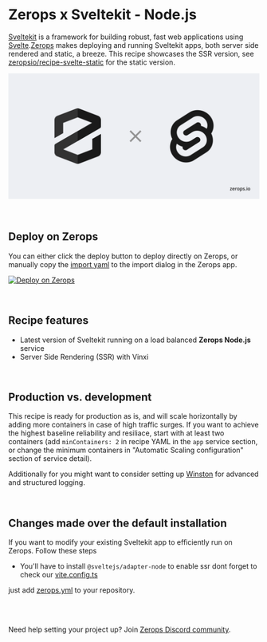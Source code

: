 # Zerops x Sveltekit - Node.js

[Sveltekit](https://kit.svelte.dev/docs/introduction) is a framework for building robust, fast web applications using [Svelte](https://svelte.dev).[Zerops](https://zerops.io) makes deploying and running Sveltekit apps, both server side rendered and static, a breeze. This recipe showcases the SSR version, see [zeropsio/recipe-svelte-static](https://github.com/zeropsio/recipe-svelte-static) for the static version.

![solid](https://github.com/zeropsio/recipe-shared-assets/blob/main/covers/svg/cover-svelte.svg)

<br/>

## Deploy on Zerops

You can either click the deploy button to deploy directly on Zerops, or manually copy the [import yaml](https://github.com/zeropsio/recipe-svelte-nodejs/blob/main/zerops-project-import.yml) to the import dialog in the Zerops app.

[![Deploy on Zerops](https://github.com/zeropsio/recipe-shared-assets/blob/main/deploy-button/green/deploy-button.svg)](https://app.zerops.io/recipe/solidjs-nodejs)

<br/>

## Recipe features
- Latest version of Sveltekit running on a load balanced **Zerops Node.js** service
- Server Side Rendering (SSR) with Vinxi

<br/>

## Production vs. development
This recipe is ready for production as is, and will scale horizontally by adding more containers in case of high traffic surges. If you want to achieve the highest baseline reliability and resiliace, start with at least two containers (add `minContainers: 2` in recipe YAML in the `app` service section, or change the minimum containers in "Automatic Scaling configuration" section of service detail).

Additionally for you might want to consider setting up [Winston](https://github.com/winstonjs/winston) for advanced and structured logging.

<br/>

## Changes made over the default installation
If you want to modify your existing Sveltekit app to efficiently run on Zerops. Follow these steps

- You'll have to install `@sveltejs/adapter-node` to enable ssr dont forget to check our [vite.config.ts](https://github.com/zeropsio/recipe-sveltekit-nodejs/blob/main/vite.config.ts)

just add [zerops.yml](https://github.com/zeropsio/recipe-solidjs-nodejs/blob/main/zerops.yml) to your repository.

<br/>
<br/>

Need help setting your project up? Join [Zerops Discord community](https://discord.com/invite/WDvCZ54).